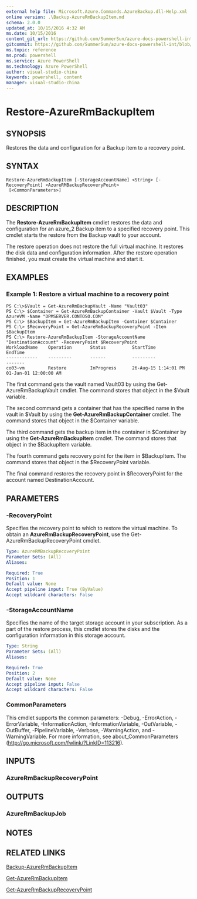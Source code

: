 ```yaml
---
external help file: Microsoft.Azure.Commands.AzureBackup.dll-Help.xml
online version: .\Backup-AzureRmBackupItem.md
schema: 2.0.0
updated_at: 10/15/2016 4:32 AM
ms.date: 10/15/2016
content_git_url: https://github.com/SummerSun/azure-docs-powershell-int/blob/master/azureps-cmdlets-docs/ResourceManager/AzureRM.Backup/v1.0/CmdletMDs/Restore-AzureRmBackupItem.md
gitcommit: https://github.com/SummerSun/azure-docs-powershell-int/blob/1bfd8e268acfc1799ad3f17c5a982578f54443cf/azureps-cmdlets-docs/ResourceManager/AzureRM.Backup/v1.0/CmdletMDs/Restore-AzureRmBackupItem.md
ms.topic: reference
ms.prod: powershell
ms.service: Azure PowerShell
ms.technology: Azure PowerShell
author: visual-studio-china
keywords: powershell, content
manager: visual-studio-china
---
```


# Restore-AzureRmBackupItem

## SYNOPSIS
Restores the data and configuration for a Backup item to a recovery point.

## SYNTAX

```
Restore-AzureRmBackupItem [-StorageAccountName] <String> [-RecoveryPoint] <AzureRMBackupRecoveryPoint>
 [<CommonParameters>]
```

## DESCRIPTION
The **Restore-AzureRmBackupItem** cmdlet restores the data and configuration for an azure_2 Backup item to a specified recovery point.
This cmdlet starts the restore from the Backup vault to your account.

The restore operation does not restore the full virtual machine.
It restores the disk data and configuration information.
After the restore operation finished, you must create the virtual machine and start it.

## EXAMPLES

### Example 1: Restore a virtual machine to a recovery point
```
PS C:\>$Vault = Get-AzureRmBackupVault -Name "Vault03"
PS C:\> $Container = Get-AzureRmBackupContainer -Vault $Vault -Type AzureVM -Name "DPMSERVER.CONTOSO.COM"
PS C:\> $BackupItem = Get-AzureRmBackupItem -Container $Container
PS C:\> $RecoveryPoint = Get-AzureRmBackupRecoveryPoint -Item $BackupItem 
PS C:\> Restore-AzureRmBackupItem -StorageAccountName "DestinationAccount" -RecoveryPoint $RecoveryPoint 
WorkloadName    Operation       Status          StartTime              EndTime
------------    ---------       ------          ---------              -------
co03-vm         Restore         InProgress      26-Aug-15 1:14:01 PM   01-Jan-01 12:00:00 AM
```

The first command gets the vault named Vault03 by using the Get-AzureRmBackupVault cmdlet.
The command stores that object in the $Vault variable.

The second command gets a container that has the specified name in the vault in $Vault by using the **Get-AzureRmBackupContainer** cmdlet.
The command stores that object in the $Container variable.

The third command gets the backup item in the container in $Container by using the **Get-AzureRmBackupItem** cmdlet.
The command stores that object in the $BackupItem variable.

The fourth command gets recovery point for the item in $BackupItem.
The command stores that object in the $RecoveryPoint variable.

The final command restores the recovery point in $RecoveryPoint for the account named DestinationAccount.

## PARAMETERS

### -RecoveryPoint
Specifies the recovery point to which to restore the virtual machine.
To obtain an **AzureRmBackupRecoveryPoint**, use the Get-AzureRmBackupRecoveryPoint cmdlet.

```yaml
Type: AzureRMBackupRecoveryPoint
Parameter Sets: (All)
Aliases: 

Required: True
Position: 1
Default value: None
Accept pipeline input: True (ByValue)
Accept wildcard characters: False
```

### -StorageAccountName
Specifies the name of the target storage account in your subscription.
As a part of the restore process, this cmdlet stores the disks and the configuration information in this storage account.

```yaml
Type: String
Parameter Sets: (All)
Aliases: 

Required: True
Position: 2
Default value: None
Accept pipeline input: False
Accept wildcard characters: False
```

### CommonParameters
This cmdlet supports the common parameters: -Debug, -ErrorAction, -ErrorVariable, -InformationAction, -InformationVariable, -OutVariable, -OutBuffer, -PipelineVariable, -Verbose, -WarningAction, and -WarningVariable. For more information, see about_CommonParameters (http://go.microsoft.com/fwlink/?LinkID=113216).

## INPUTS

### AzureRmBackupRecoveryPoint

## OUTPUTS

### AzureRmBackupJob

## NOTES

## RELATED LINKS

[Backup-AzureRmBackupItem](.\Backup-AzureRmBackupItem.md)

[Get-AzureRmBackupItem](.\Get-AzureRmBackupItem.md)

[Get-AzureRmBackupRecoveryPoint](.\Get-AzureRmBackupRecoveryPoint.md)


